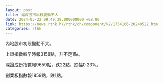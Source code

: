 ```yaml
---
layout: post
title: 滬深股市早段變動不大
date: 2024-05-22 09:49:39.000000000 +08:00
link: https://news.rthk.hk/rthk/ch/component/k2/1754166-20240522.htm
categories: rthk
---
```


內地股市初段變動不大。

上證指數較早時報3158點，升不足1點。

深證成份指數報9659點，跌22點，跌幅0.23%。

創業板指數報1859點，跌1點。
